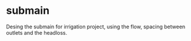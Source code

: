 # submain
Desing the submain for irrigation project, using the flow, spacing between outlets and the headloss. 
